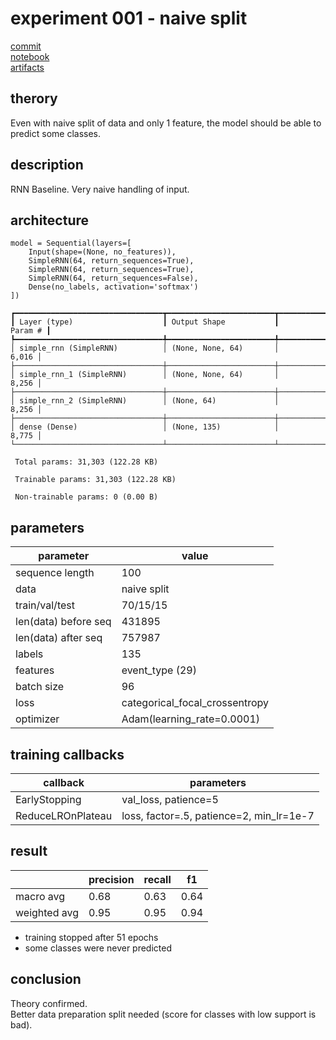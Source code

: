 # experiment 001 - naive split

[commit](https://github.com/JannikRosendahl/bachelor_thesis_models/tree/7b8f67fa061f8f648ea3b32b5e024b84db3005fa)  
[notebook](https://github.com/JannikRosendahl/bachelor_thesis_models/blob/7b8f67fa061f8f648ea3b32b5e024b84db3005fa/rnn.ipynb)  
[artifacts](https://github.com/JannikRosendahl/bachelor_thesis_models/tree/7b8f67fa061f8f648ea3b32b5e024b84db3005fa/saves/rnn/100_naivesplit)

## therory
Even with naive split of data and only 1 feature, the model should be able to predict some classes.

## description
RNN Baseline. Very naive handling of input.

## architecture
```
model = Sequential(layers=[
    Input(shape=(None, no_features)),
    SimpleRNN(64, return_sequences=True),
    SimpleRNN(64, return_sequences=True),
    SimpleRNN(64, return_sequences=False),
    Dense(no_labels, activation='softmax')
])
```
```
┏━━━━━━━━━━━━━━━━━━━━━━━━━━━━━━━━━┳━━━━━━━━━━━━━━━━━━━━━━━━┳━━━━━━━━━━━━━━━┓
┃ Layer (type)                    ┃ Output Shape           ┃       Param # ┃
┡━━━━━━━━━━━━━━━━━━━━━━━━━━━━━━━━━╇━━━━━━━━━━━━━━━━━━━━━━━━╇━━━━━━━━━━━━━━━┩
│ simple_rnn (SimpleRNN)          │ (None, None, 64)       │         6,016 │
├─────────────────────────────────┼────────────────────────┼───────────────┤
│ simple_rnn_1 (SimpleRNN)        │ (None, None, 64)       │         8,256 │
├─────────────────────────────────┼────────────────────────┼───────────────┤
│ simple_rnn_2 (SimpleRNN)        │ (None, 64)             │         8,256 │
├─────────────────────────────────┼────────────────────────┼───────────────┤
│ dense (Dense)                   │ (None, 135)            │         8,775 │
└─────────────────────────────────┴────────────────────────┴───────────────┘

 Total params: 31,303 (122.28 KB)

 Trainable params: 31,303 (122.28 KB)

 Non-trainable params: 0 (0.00 B)
```

## parameters
| parameter            | value                          |
|----------------------|--------------------------------|
| sequence length      | 100                            |
| data                 | naive split                    |
| train/val/test       | 70/15/15                       |
| len(data) before seq | 431895                         |
| len(data) after seq  | 757987                         |
| labels               | 135                            |
| features             | event_type (29)                |
| batch size           | 96                             |
| loss                 | categorical_focal_crossentropy |
| optimizer            | Adam(learning_rate=0.0001)     |

## training callbacks
| callback          | parameters                               |
|-------------------|------------------------------------------|
| EarlyStopping     | val_loss, patience=5                     |
| ReduceLROnPlateau | loss, factor=.5, patience=2, min_lr=1e-7 |

## result
|              | precision | recall | f1   |
|--------------|-----------|--------|------|
| macro avg    | 0.68      | 0.63   | 0.64 |
| weighted avg | 0.95      | 0.95   | 0.94 |

- training stopped after 51 epochs
- some classes were never predicted


## conclusion
Theory confirmed.  
Better data preparation split needed (score for classes with low support is bad).
